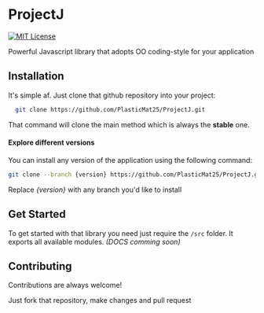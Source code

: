 # ProjectJ 
[![MIT License](https://img.shields.io/badge/License-MIT-green.svg)](https://choosealicense.com/licenses/mit/)

Powerful Javascript library that adopts OO coding-style for your application 

## Installation

It's simple af. Just clone that github repository into your project:

```bash
  git clone https://github.com/PlasticMat25/ProjectJ.git
```
That command will clone the main method which is always the **stable** one.

#### Explore different versions

You can install any version of the application using the following command: 

```bash
git clone --branch {version} https://github.com/PlasticMat25/ProjectJ.git
```

Replace *{version}* with any branch you'd like to install

## Get Started

To get started with that library you need just require the `/src` folder.
It exports all available modules. *(DOCS comming soon)*

## Contributing
Contributions are always welcome!

Just fork that repository, make changes and pull request
